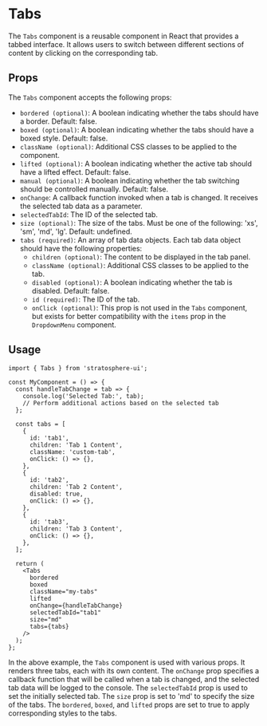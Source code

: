 # Tabs

The `Tabs` component is a reusable component in React that provides a tabbed interface. It allows users to switch between different sections of content by clicking on the corresponding tab.

## Props

The `Tabs` component accepts the following props:

- `bordered (optional)`: A boolean indicating whether the tabs should have a border. Default: false.
- `boxed (optional)`: A boolean indicating whether the tabs should have a boxed style. Default: false.
- `className (optional)`: Additional CSS classes to be applied to the component.
- `lifted (optional)`: A boolean indicating whether the active tab should have a lifted effect. Default: false.
- `manual (optional)`: A boolean indicating whether the tab switching should be controlled manually. Default: false.
- `onChange`: A callback function invoked when a tab is changed. It receives the selected tab data as a parameter.
- `selectedTabId`: The ID of the selected tab.
- `size (optional)`: The size of the tabs. Must be one of the following: 'xs', 'sm', 'md', 'lg'. Default: undefined.
- `tabs (required)`: An array of tab data objects. Each tab data object should have the following properties:
  - `children (optional)`: The content to be displayed in the tab panel.
  - `className (optional)`: Additional CSS classes to be applied to the tab.
  - `disabled (optional)`: A boolean indicating whether the tab is disabled. Default: false.
  - `id (required)`: The ID of the tab.
  - `onClick (optional)`: This prop is not used in the `Tabs` component, but exists for better compatibility with the `items` prop in the `DropdownMenu` component.

## Usage

```tsx
import { Tabs } from 'stratosphere-ui';

const MyComponent = () => {
  const handleTabChange = tab => {
    console.log('Selected Tab:', tab);
    // Perform additional actions based on the selected tab
  };

  const tabs = [
    {
      id: 'tab1',
      children: 'Tab 1 Content',
      className: 'custom-tab',
      onClick: () => {},
    },
    {
      id: 'tab2',
      children: 'Tab 2 Content',
      disabled: true,
      onClick: () => {},
    },
    {
      id: 'tab3',
      children: 'Tab 3 Content',
      onClick: () => {},
    },
  ];

  return (
    <Tabs
      bordered
      boxed
      className="my-tabs"
      lifted
      onChange={handleTabChange}
      selectedTabId="tab1"
      size="md"
      tabs={tabs}
    />
  );
};
```

In the above example, the `Tabs` component is used with various props. It renders three tabs, each with its own content. The `onChange` prop specifies a callback function that will be called when a tab is changed, and the selected tab data will be logged to the console. The `selectedTabId` prop is used to set the initially selected tab. The `size` prop is set to 'md' to specify the size of the tabs. The `bordered`, `boxed`, and `lifted` props are set to true to apply corresponding styles to the tabs.
